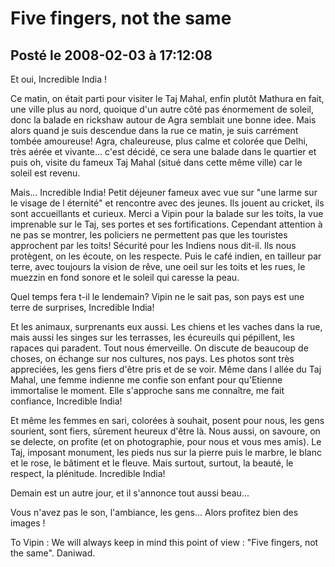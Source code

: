 # Five fingers, not the same
## Posté le 2008-02-03 à 17:12:08

Et oui, Incredible India !

Ce matin, on était parti pour visiter le Taj Mahal, enfin plutôt Mathura en fait, une ville plus au nord, quoique d'un autre côté pas énormement de soleil, donc la balade en rickshaw autour de Agra semblait une bonne idee. Mais alors quand je suis descendue dans la rue ce matin, je suis carrément tombée amoureuse! Agra, chaleureuse, plus calme et colorée que Delhi, très aérée et vivante... c'est décidé, ce sera une balade dans le quartier et puis oh, visite du fameux Taj Mahal (situé dans cette même ville) car le soleil est revenu.

Mais... Incredible India! Petit déjeuner fameux avec vue sur "une larme sur le visage de l éternité" et rencontre avec des jeunes. Ils jouent au cricket, ils sont accueillants et curieux. Merci a Vipin pour la balade sur les toits, la vue imprenable sur le Taj, ses portes et ses fortifications. Cependant attention à ne pas se montrer, les policiers ne permettent pas que les touristes approchent par les toits! Sécurité pour les Indiens nous dit-il. Ils nous protègent, on les écoute, on les respecte. Puis le café indien, en tailleur par terre, avec toujours la vision de rêve, une oeil sur les toits et les rues, le muezzin en fond sonore et le soleil qui caresse la peau.

Quel temps fera t-il le lendemain? Vipin ne le sait pas, son pays est une terre de surprises, Incredible India!

Et les animaux, surprenants eux aussi. Les chiens et les vaches dans la rue, mais aussi les singes sur les terrasses, les écureuils qui pépillent, les rapaces qui paradent. Tout nous émerveille. On discute de beaucoup de choses, on échange sur nos cultures, nos pays. Les photos sont très appreciées, les gens fiers d'être pris et de se voir. Même dans l allée du Taj Mahal, une femme indienne me confie son enfant pour qu'Etienne immortalise le moment. Elle s'approche sans me connaître, me fait confiance, Incredible India!

Et même les femmes en sari, colorées à souhait, posent pour nous, les gens sourient, sont fiers, sûrement heureux d'être là. Nous aussi, on savoure, on se delecte, on profite (et on photographie, pour nous et vous mes amis). Le Taj, imposant monument, les pieds nus sur la pierre puis le marbre, le blanc et le rose, le bâtiment et le fleuve. Mais surtout, surtout, la beauté, le respect, la plénitude. Incredible India!

Demain est un autre jour, et il s'annonce tout aussi beau...

Vous n'avez pas le son, l'ambiance, les gens... Alors profitez bien des images !

To Vipin : We will always keep in mind this point of view : "Five fingers, not the same". Daniwad.
